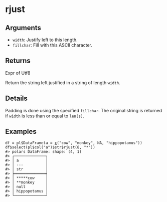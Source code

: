 # rjust

## Arguments

- `width`: Justify left to this length.
- `fillchar`: Fill with this ASCII character.

## Returns

Expr of Utf8

Return the string left justified in a string of length `width`.

## Details

Padding is done using the specified `fillchar`. The original string is returned if `width` is less than or equal to `len(s)`.

## Examples

<pre class='r-example'><code><span class='r-in'><span><span class='va'>df</span> <span class='op'>=</span> <span class='va'>pl</span><span class='op'>$</span><span class='fu'>DataFrame</span><span class='op'>(</span>a <span class='op'>=</span> <span class='fu'><a href='https://rdrr.io/r/base/c.html'>c</a></span><span class='op'>(</span><span class='st'>"cow"</span>, <span class='st'>"monkey"</span>, <span class='cn'>NA</span>, <span class='st'>"hippopotamus"</span><span class='op'>)</span><span class='op'>)</span></span></span>
<span class='r-in'><span><span class='va'>df</span><span class='op'>$</span><span class='fu'>select</span><span class='op'>(</span><span class='va'>pl</span><span class='op'>$</span><span class='fu'>col</span><span class='op'>(</span><span class='st'>"a"</span><span class='op'>)</span><span class='op'>$</span><span class='va'>str</span><span class='op'>$</span><span class='fu'>rjust</span><span class='op'>(</span><span class='fl'>8</span>, <span class='st'>"*"</span><span class='op'>)</span><span class='op'>)</span></span></span>
<span class='r-out co'><span class='r-pr'>#&gt;</span> polars DataFrame: shape: (4, 1)</span>
<span class='r-out co'><span class='r-pr'>#&gt;</span> ┌──────────────┐</span>
<span class='r-out co'><span class='r-pr'>#&gt;</span> │ a            │</span>
<span class='r-out co'><span class='r-pr'>#&gt;</span> │ ---          │</span>
<span class='r-out co'><span class='r-pr'>#&gt;</span> │ str          │</span>
<span class='r-out co'><span class='r-pr'>#&gt;</span> ╞══════════════╡</span>
<span class='r-out co'><span class='r-pr'>#&gt;</span> │ *****cow     │</span>
<span class='r-out co'><span class='r-pr'>#&gt;</span> │ **monkey     │</span>
<span class='r-out co'><span class='r-pr'>#&gt;</span> │ null         │</span>
<span class='r-out co'><span class='r-pr'>#&gt;</span> │ hippopotamus │</span>
<span class='r-out co'><span class='r-pr'>#&gt;</span> └──────────────┘</span>
 </code></pre>